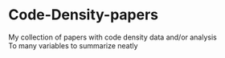 # Code-Density-papers  
My collection of papers with code density data and/or analysis  
To many variables to summarize neatly  
